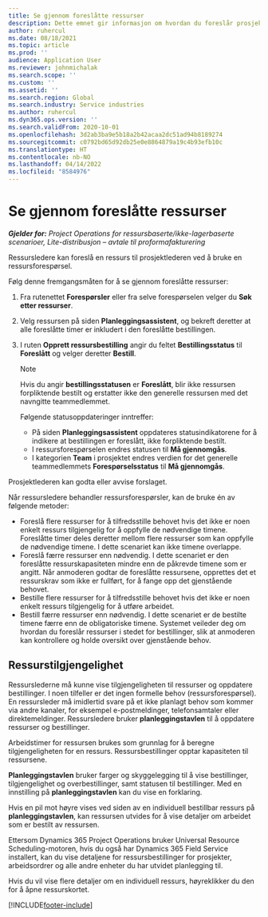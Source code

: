 ```yaml
---
title: Se gjennom foreslåtte ressurser
description: Dette emnet gir informasjon om hvordan du foreslår prosjektressurser.
author: ruhercul
ms.date: 08/18/2021
ms.topic: article
ms.prod: ''
audience: Application User
ms.reviewer: johnmichalak
ms.search.scope: ''
ms.custom: ''
ms.assetid: ''
ms.search.region: Global
ms.search.industry: Service industries
ms.author: ruhercul
ms.dyn365.ops.version: ''
ms.search.validFrom: 2020-10-01
ms.openlocfilehash: 3d2ab3ba9e5b18a2b42acaa2dc51ad94b8189274
ms.sourcegitcommit: c0792bd65d92db25e0e8864879a19c4b93efb10c
ms.translationtype: HT
ms.contentlocale: nb-NO
ms.lasthandoff: 04/14/2022
ms.locfileid: "8584976"
---
```

# <a name="review-proposed-resources"></a>Se gjennom foreslåtte ressurser

_**Gjelder for:** Project Operations for ressursbaserte/ikke-lagerbaserte scenarioer, Lite-distribusjon – avtale til proformafakturering_

Ressursledere kan foreslå en ressurs til prosjektlederen ved å bruke en ressursforespørsel.

Følg denne fremgangsmåten for å se gjennom foreslåtte ressurser:

1. Fra rutenettet **Forespørsler** eller fra selve forespørselen velger du **Søk etter ressurser**.
2. Velg ressursen på siden **Planleggingsassistent**, og bekreft deretter at alle foreslåtte timer er inkludert i den foreslåtte bestillingen.
3. I ruten **Opprett ressursbestilling** angir du feltet **Bestillingsstatus** til **Foreslått** og velger deretter **Bestill**.

    > [!NOTE]
    > Hvis du angir **bestillingsstatusen** er **Foreslått**, blir ikke ressursen forpliktende bestilt og erstatter ikke den generelle ressursen med det navngitte teammedlemmet.

    Følgende statusoppdateringer inntreffer:

    - På siden **Planleggingsassistent** oppdateres statusindikatorene for å indikere at bestillingen er foreslått, ikke forpliktende bestilt.
    - I ressursforespørselen endres statusen til **Må gjennomgås**.
    - I kategorien **Team** i prosjektet endres verdien for det generelle teammedlemmets **Forespørselsstatus** til **Må gjennomgås**.

Prosjektlederen kan godta eller avvise forslaget.

Når ressursledere behandler ressursforespørsler, kan de bruke én av følgende metoder:

- Foreslå flere ressurser for å tilfredsstille behovet hvis det ikke er noen enkelt ressurs tilgjengelig for å oppfylle de nødvendige timene. Foreslåtte timer deles deretter mellom flere ressurser som kan oppfylle de nødvendige timene. I dette scenariet kan ikke timene overlappe.
- Foreslå færre ressurser enn nødvendig. I dette scenariet er den foreslåtte ressurskapasiteten mindre enn de påkrevde timene som er angitt. Når anmoderen godtar de foreslåtte ressursene, opprettes det et ressurskrav som ikke er fullført, for å fange opp det gjenstående behovet.
- Bestille flere ressurser for å tilfredsstille behovet hvis det ikke er noen enkelt ressurs tilgjengelig for å utføre arbeidet.
- Bestill færre ressurser enn nødvendig. I dette scenariet er de bestilte timene færre enn de obligatoriske timene. Systemet veileder deg om hvordan du foreslår ressurser i stedet for bestillinger, slik at anmoderen kan kontrollere og holde oversikt over gjenstående behov.

## <a name="resource-availability"></a>Ressurstilgjengelighet

Ressurslederne må kunne vise tilgjengeligheten til ressurser og oppdatere bestillinger. I noen tilfeller er det ingen formelle behov (ressursforespørsel). En ressursleder må imidlertid svare på et ikke planlagt behov som kommer via andre kanaler, for eksempel e-postmeldinger, telefonsamtaler eller direktemeldinger. Ressursledere bruker **planleggingstavlen** til å oppdatere ressurser og bestillinger.

Arbeidstimer for ressursen brukes som grunnlag for å beregne tilgjengeligheten for en ressurs. Ressursbestillinger opptar kapasiteten til ressursene.

**Planleggingstavlen** bruker farger og skyggelegging til å vise bestillinger, tilgjengelighet og overbestillinger, samt statusen til bestillinger. Med en innstilling på **planleggingstavlen** kan du vise en forklaring.

Hvis en pil mot høyre vises ved siden av en individuell bestillbar ressurs på **planleggingstavlen**, kan ressursen utvides for å vise detaljer om arbeidet som er bestilt av ressursen.

Ettersom Dynamics 365 Project Operations bruker Universal Resource Scheduling-motoren, hvis du også har Dynamics 365 Field Service installert, kan du vise detaljene for ressursbestillinger for prosjekter, arbeidsordrer og alle andre enheter du har utvidet planlegging til.

Hvis du vil vise flere detaljer om en individuell ressurs, høyreklikker du den for å åpne ressurskortet.



[!INCLUDE[footer-include](../includes/footer-banner.md)]
